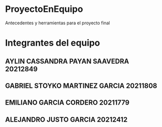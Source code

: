 # ProyectoEnEquipo
Antecedentes y herramientas para el proyecto final
# Integrantes del equipo
## AYLIN CASSANDRA PAYAN SAAVEDRA 20212849
## GABRIEL STOYKO MARTINEZ GARCIA 20211808
## EMILIANO GARCIA CORDERO 20211779
## ALEJANDRO JUSTO GARCIA 20212412
